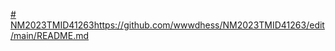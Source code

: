 [# NM2023TMID41263](https://github.com/wwwdhess/NM2023TMID41263/edit/main/README.md)https://github.com/wwwdhess/NM2023TMID41263/edit/main/README.md
